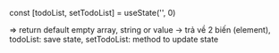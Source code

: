 const [todoList, setTodoList] = useState('', 0)

=> return default empty array, string or value -> trả về 2 biến (element), todoList: save state, setTodoList: method to update state